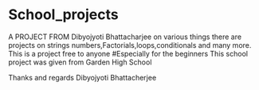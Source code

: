 # School_projects
 A PROJECT FROM Dibyojyoti Bhattacharjee on various things
there are projects on strings numbers,Factorials,loops,conditionals and many more.
This is a project free to anyone 
#Especially for the beginners
This school project was given from Garden High School



Thanks and regards Dibyojyoti Bhattacherjee